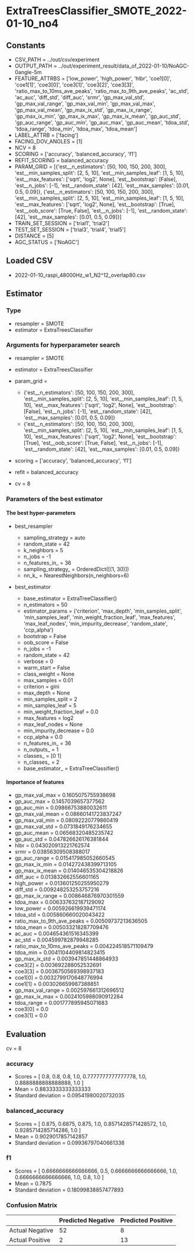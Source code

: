# ExtraTreesClassifier_SMOTE_2022-01-10_no4
## Constants
- CSV_PATH = ../out/csv/experiment
- OUTPUT_PATH = ../out/experiment_result/data_of_2022-01-10/NoAGC-0angle-5m
- FEATURE_ATTRBS = ['low_power', 'high_power', 'hlbr', 'coe1[0]', 'coe1[1]', 'coe3[0]', 'coe3[1]', 'coe3[2]', 'coe3[3]', 'ratio_max_to_10ms_ave_peaks', 'ratio_max_to_9th_ave_peaks', 'ac_std', 'ac_auc', 'diff_std', 'diff_auc', 'srmr', 'gp_max_val_std', 'gp_max_val_range', 'gp_max_val_min', 'gp_max_val_max', 'gp_max_val_mean', 'gp_max_ix_std', 'gp_max_ix_range', 'gp_max_ix_min', 'gp_max_ix_max', 'gp_max_ix_mean', 'gp_auc_std', 'gp_auc_range', 'gp_auc_min', 'gp_auc_max', 'gp_auc_mean', 'tdoa_std', 'tdoa_range', 'tdoa_min', 'tdoa_max', 'tdoa_mean']
- LABEL_ATTRB = ['facing']
- FACING_DOV_ANGLES = [1]
- NCV = 8
- SCORING = ['accuracy', 'balanced_accuracy', 'f1']
- REFIT_SCORING = balanced_accuracy
- PARAM_GRID = [{'est__n_estimators': [50, 100, 150, 200, 300], 'est__min_samples_split': [2, 5, 10], 'est__min_samples_leaf': [1, 5, 10], 'est__max_features': ['sqrt', 'log2', None], 'est__bootstrap': [False], 'est__n_jobs': [-1], 'est__random_state': [42], 'est__max_samples': [0.01, 0.5, 0.09]}, {'est__n_estimators': [50, 100, 150, 200, 300], 'est__min_samples_split': [2, 5, 10], 'est__min_samples_leaf': [1, 5, 10], 'est__max_features': ['sqrt', 'log2', None], 'est__bootstrap': [True], 'est__oob_score': [True, False], 'est__n_jobs': [-1], 'est__random_state': [42], 'est__max_samples': [0.01, 0.5, 0.09]}]
- TRAIN_SET_SESSION = ['trial1', 'trial2']
- TEST_SET_SESSION = ['trial3', 'trial4', 'trial5']
- DISTANCE = [5]
- AGC_STATUS = ['NoAGC']

## Loaded CSV
- 2022-01-10_raspi_48000Hz_w1_N2^12_overlap80.csv

## Estimator
### Type
- resampler = SMOTE
- estimator = ExtraTreesClassifier

### Arguments for hyperparameter search
- resampler = SMOTE
- estimator = ExtraTreesClassifier
- param_grid = 
	- {'est__n_estimators': [50, 100, 150, 200, 300], 'est__min_samples_split': [2, 5, 10], 'est__min_samples_leaf': [1, 5, 10], 'est__max_features': ['sqrt', 'log2', None], 'est__bootstrap': [False], 'est__n_jobs': [-1], 'est__random_state': [42], 'est__max_samples': [0.01, 0.5, 0.09]}
	- {'est__n_estimators': [50, 100, 150, 200, 300], 'est__min_samples_split': [2, 5, 10], 'est__min_samples_leaf': [1, 5, 10], 'est__max_features': ['sqrt', 'log2', None], 'est__bootstrap': [True], 'est__oob_score': [True, False], 'est__n_jobs': [-1], 'est__random_state': [42], 'est__max_samples': [0.01, 0.5, 0.09]}

- scoring = ['accuracy', 'balanced_accuracy', 'f1']
- refit = balanced_accuracy
- cv = 8

### Parameters of the best estimator
#### The best hyper-parameters
- best_resampler
	- sampling_strategy = auto
	- random_state = 42
	- k_neighbors = 5
	- n_jobs = -1
	- n_features_in_ = 36
	- sampling_strategy_ = OrderedDict([(1, 30)])
	- nn_k_ = NearestNeighbors(n_neighbors=6)

- best_estimator
	- base_estimator = ExtraTreeClassifier()
	- n_estimators = 50
	- estimator_params = ('criterion', 'max_depth', 'min_samples_split', 'min_samples_leaf', 'min_weight_fraction_leaf', 'max_features', 'max_leaf_nodes', 'min_impurity_decrease', 'random_state', 'ccp_alpha')
	- bootstrap = False
	- oob_score = False
	- n_jobs = -1
	- random_state = 42
	- verbose = 0
	- warm_start = False
	- class_weight = None
	- max_samples = 0.01
	- criterion = gini
	- max_depth = None
	- min_samples_split = 2
	- min_samples_leaf = 5
	- min_weight_fraction_leaf = 0.0
	- max_features = log2
	- max_leaf_nodes = None
	- min_impurity_decrease = 0.0
	- ccp_alpha = 0.0
	- n_features_in_ = 36
	- n_outputs_ = 1
	- classes_ = [0 1]
	- n_classes_ = 2
	- base_estimator_ = ExtraTreeClassifier()

#### Importance of features
- gp_max_val_max = 0.1605075755938698
- gp_auc_max = 0.1457039657377562
- gp_auc_min = 0.09866753880032611
- gp_max_val_mean = 0.08660141723837247
- gp_max_val_min = 0.08092220779860419
- gp_max_val_std = 0.0731849176234655
- gp_auc_mean = 0.06568320485235742
- gp_auc_std = 0.047826626176381844
- hlbr = 0.043020913221762574
- srmr = 0.03856309508388017
- gp_auc_range = 0.015417985052660545
- gp_max_ix_min = 0.014272438399713105
- gp_max_ix_mean = 0.014046535304218826
- diff_auc = 0.013832662556601165
- high_power = 0.013601250255950279
- diff_std = 0.009248253253757216
- gp_max_ix_range = 0.008646876970301559
- tdoa_max = 0.006337632187129092
- low_power = 0.005926619939471174
- tdoa_std = 0.005860660020043422
- ratio_max_to_9th_ave_peaks = 0.00509737213636505
- tdoa_mean = 0.005033218287709476
- ac_auc = 0.004654361516345399
- ac_std = 0.004599782879948285
- ratio_max_to_10ms_ave_peaks = 0.004224518571109479
- tdoa_min = 0.0041104409814823415
- gp_max_ix_std = 0.003947851448864933
- coe3[2] = 0.003692288052532691
- coe3[3] = 0.0036750569398937183
- coe1[0] = 0.0032799170648776994
- coe1[1] = 0.003026659987388851
- gp_max_val_range = 0.002597661312696512
- gp_max_ix_max = 0.0024105988090912284
- tdoa_range = 0.001777895945071683
- coe3[0] = 0.0
- coe3[1] = 0.0

## Evaluation
cv = 8
### accuracy
- Scores = [ 0.8, 0.8, 0.8, 1.0, 0.7777777777777778, 1.0, 0.8888888888888888, 1.0 ]
- Mean = 0.8833333333333333
- Standard deviation = 0.09541980020732035

### balanced_accuracy
- Scores = [ 0.875, 0.6875, 0.875, 1.0, 0.8571428571428572, 1.0, 0.9285714285714286, 1.0 ]
- Mean = 0.9029017857142857
- Standard deviation = 0.09936797040661338

### f1
- Scores = [ 0.6666666666666666, 0.5, 0.6666666666666666, 1.0, 0.6666666666666666, 1.0, 0.8, 1.0 ]
- Mean = 0.7875
- Standard deviation = 0.18099838857477893

### Confusion Matrix
|  | Predicted Negative | Predicted Positive |
| --- | --- | --- |
| Actual Negative | 52 | 8 |
| Actual Positive | 2 | 13 |

      